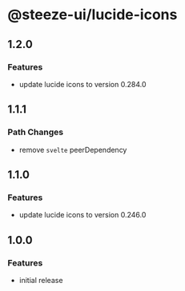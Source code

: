 # @steeze-ui/lucide-icons

## 1.2.0

### Features

- update lucide icons to version 0.284.0

## 1.1.1

### Path Changes

- remove `svelte` peerDependency

## 1.1.0

### Features

- update lucide icons to version 0.246.0

## 1.0.0

### Features

- initial release
